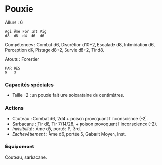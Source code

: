 # Pouxie

Allure : 6

	Agi	Âme	For	Int	Vig
	d8	d6	d4	d6	d6

Compétences : Combat d6, Discrétion d10+2, Escalade d8, Intimidation d6,  Perception d6, Pistage d8+2, Survie d8+2, Tir d8.

Atouts : Forestier

	PAR	RES
	5	3

### Capacités spéciales
- Taille -2 : un pouxie fait une soixantaine de centimètres.

### Actions
- Couteau : Combat d6, 2d4 + poison provoquant l'inconscience (-2).
- Sarbacane : Tir d8, Tir 7/14/28,  + poison provoquant l'inconscience (-2).
- _Invisibilité_ : Âme d6, portée P, 3rd.
- _Enchevêtrement_ : Âme d6, portée 6, Gabarit Moyen, Inst.

### Équipement
Couteau, sarbacane.

